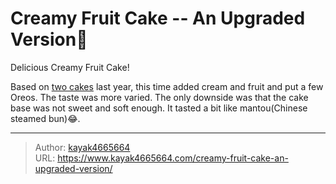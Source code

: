 # Creamy Fruit Cake -- An Upgraded Version🍰

Delicious Creamy Fruit Cake!
<!--more-->
Based on [two cakes](https://www.kayak4665664.com/tags/cake/) last year, this time added cream and fruit and put a few Oreos. The taste was more varied. The only downside was that the cake base was not sweet and soft enough. It tasted a bit like mantou(Chinese steamed bun)😂.

---

> Author: [kayak4665664](https://github.com/kayak4665664)  
> URL: https://www.kayak4665664.com/creamy-fruit-cake-an-upgraded-version/  

